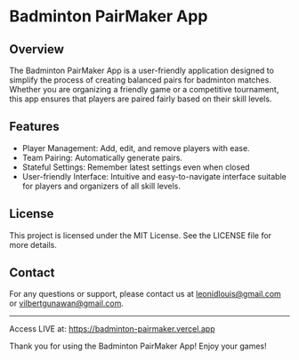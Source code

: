 # Badminton PairMaker App

## Overview

The Badminton PairMaker App is a user-friendly application designed to simplify the process of creating balanced pairs for badminton matches. Whether you are organizing a friendly game or a competitive tournament, this app ensures that players are paired fairly based on their skill levels.

## Features

- Player Management: Add, edit, and remove players with ease.
- Team Pairing: Automatically generate pairs.
- Stateful Settings: Remember latest settings even when closed
- User-friendly Interface: Intuitive and easy-to-navigate interface suitable for players and organizers of all skill levels.

## License

This project is licensed under the MIT License. See the LICENSE file for more details.

## Contact

For any questions or support, please contact us at leonidlouis@gmail.com or vilbertgunawan@gmail.com.

---

Access LIVE at: https://badminton-pairmaker.vercel.app

Thank you for using the Badminton PairMaker App! Enjoy your games!
